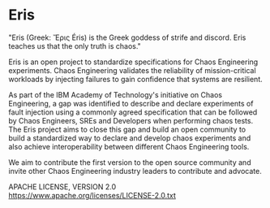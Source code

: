 # Eris
"Eris (Greek: Ἔρις Éris) is the Greek goddess of strife and discord. Eris teaches us that the only truth is chaos." 

Eris is an open project to standardize specifications for Chaos Engineering experiments. Chaos Engineering validates the reliability of mission-critical workloads by injecting failures to gain confidence that systems are resilient.

As part of the IBM Academy of Technology's initiative on Chaos Engineering, a gap was identified to describe and declare experiments of fault injection using a commonly agreed specification that can be followed by Chaos Engineers, SREs and Developers when performing chaos tests. The Eris project aims to close this gap and build an open community to build a standardized way to declare and develop chaos experiments and also achieve interoperability between different Chaos Engineering tools. 

We aim to contribute the first version to the open source community and invite other Chaos Engineering industry leaders to contribute and advocate.

APACHE LICENSE, VERSION 2.0
https://www.apache.org/licenses/LICENSE-2.0.txt
